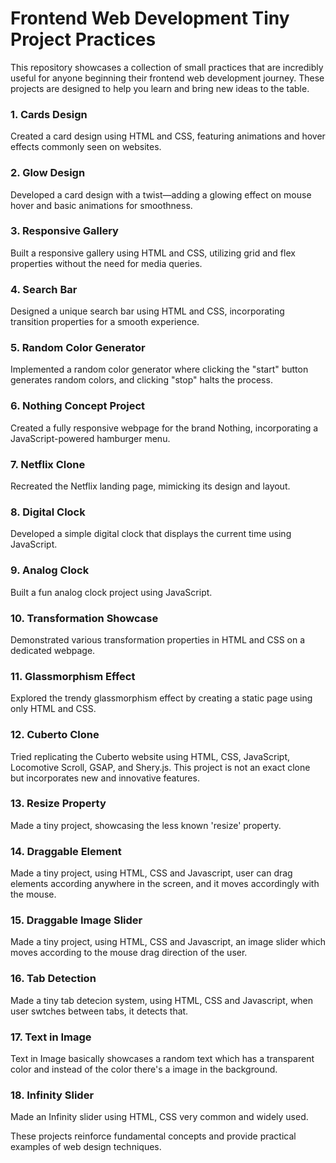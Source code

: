 
# Frontend Web Development Tiny Project Practices

This repository showcases a collection of small practices that are incredibly useful for anyone beginning their frontend web development journey. These projects are designed to help you learn and bring new ideas to the table.

### 1. Cards Design
Created a card design using HTML and CSS, featuring animations and hover effects commonly seen on websites.

### 2. Glow Design
Developed a card design with a twist—adding a glowing effect on mouse hover and basic animations for smoothness.

### 3. Responsive Gallery
Built a responsive gallery using HTML and CSS, utilizing grid and flex properties without the need for media queries.

### 4. Search Bar
Designed a unique search bar using HTML and CSS, incorporating transition properties for a smooth experience.

### 5. Random Color Generator
Implemented a random color generator where clicking the "start" button generates random colors, and clicking "stop" halts the process.
### 6. Nothing Concept Project
Created a fully responsive webpage for the brand Nothing, incorporating a JavaScript-powered hamburger menu.

### 7. Netflix Clone
Recreated the Netflix landing page, mimicking its design and layout.

### 8. Digital Clock
Developed a simple digital clock that displays the current time using JavaScript.

### 9. Analog Clock
Built a fun analog clock project using JavaScript.

### 10. Transformation Showcase
Demonstrated various transformation properties in HTML and CSS on a dedicated webpage.

### 11. Glassmorphism Effect
Explored the trendy glassmorphism effect by creating a static page using only HTML and CSS.

### 12. Cuberto Clone
Tried replicating the Cuberto website using HTML, CSS, JavaScript, Locomotive Scroll, GSAP, and Shery.js. This project is not an exact clone but incorporates new and innovative features.

### 13. Resize Property 
Made a tiny project, showcasing the less known 'resize' property.

### 14. Draggable Element
Made a tiny project, using HTML, CSS and Javascript, user can drag elements according anywhere in the screen, and it moves accordingly with the mouse.

### 15. Draggable Image Slider
Made a tiny project, using HTML, CSS and Javascript, an image slider which moves according to the mouse drag direction of the user.

### 16. Tab Detection
Made a tiny tab detecion system, using HTML, CSS and Javascript, when user swtches between tabs, it detects that.

### 17. Text in Image
Text in Image basically showcases a random text which has a transparent color and instead of the color there's a image in the background.

### 18. Infinity Slider
Made an Infinity slider using HTML, CSS very common and widely used.



These projects reinforce fundamental concepts and provide practical examples of web design techniques.
